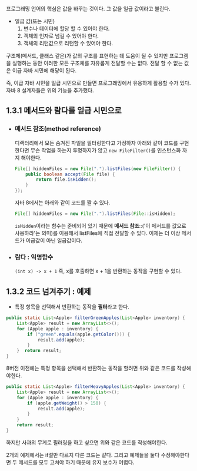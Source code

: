 프로그래밍 언어의 핵심은 값을 바꾸는 것이다. 그 값을 일급 값이라고 불린다.

- 일급 값(또는 시민)
	1. 변수나 데이터에 할당 할 수 있어야 한다.
	2. 객체의 인자로 넘길 수 있어야 한다.
	3. 객체의 리턴값으로 리턴할 수 있어야 한다.

구조체(메서드, 클래스 같은)가 값의 구조를 표현하는 데 도움이 될 수 있지만 프로그램을 실행하는 동안 이러한 모든 구조체를 자유롭게 전달할 수는 없다.
전달 할 수 없는 값은 이급 자바 시민에 해당이 된다.

즉, 이급 자바 시민을 일급 시민으로 만들면 프로그래밍에서 유용하게 활용할 수가 있다.
자바 8 설계자들은 위의 기능을 추가했다.

## 1.3.1 메서드와 람다를 일급 시민으로

- ### 메서드 참조(method reference)

	디랙터리에서 모든 숨겨진 파일을 필터링한다고 가정하자
	아래와 같이 코드를 구현한다면 무슨 작업을 하는지 투명하지가 않고 `new FileFilter()`를 인스턴스화 까지 해야한다.
    ```java
    File[] hiddenFiles = new File(".").listFiles(new FileFilter() {
        public boolean accept(File file) {
            return file.isHidden();
        }
    });
    ```
    자바 8에서는 아래와 같이 코드를 짤 수 있다.
    
    ```java
    File[] hiddenFiles = new File(".").listFiles(File::isHidden);
    ```
    
    `isHidden`이라는 함수는 준비되어 있기 때문에 **메서드 참조**::('이 메서드를 값으로 사용하라'는 의미)를 이용해서 listFiles에 직접 전달할 수 있다.
    이제는 더 이상 메서드가 이급값이 아닌 일급값이다.
    
- ### 람다 : 익명함수
    `(int x) -> x + 1` 즉, x를 호출하면 x + 1을 반환하는 동작을 구현할 수 있다.
## 1.3.2 코드 넘겨주기 : 예제 
- 특정 항목을 선택해서 반환하는 동작을 **필터**라고 한다.
```java
public static List<Apple> filterGreenApples(List<Apple> inventory) {  
	List<Apple> result = new ArrayList<>();  
	for (Apple apple : inventory) {  
		if ("green".equals(apple.getColor())) {  
			result.add(apple);  
		}  
	}  return result;
}
```

8버전 이전에는 특정 항목을 선택해서 반환하는 동작을 할려면 위와 같은 코드를 작성해야한다.

```java
public static List<Apple> filterHeavyApples(List<Apple> inventory) { 
	List<Apple> result = new ArrayList<>();
	for (Apple apple : inventory) { 
		if (apple.getWeight() > 150) {
			result.add(apple); 
		}
	}
	return result;
}
```

하지만 사과의 무게로 필러링을 하고 싶으면 위와 같은 코드를 작성해야한다.

2개의 예제에서는 if절만 다르지 다른 코드는 같다. 그리고 예제들을 둘다 수정해야한다면 두 메서드를 모두 고쳐야 하기 때문에 유지 보수가 어렵다.